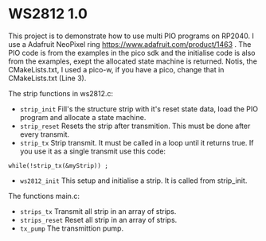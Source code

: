 # WS2812 1.0

This project is to demonstrate how to use multi PIO programs on RP2040. I use a Adafruit NeoPixel ring https://www.adafruit.com/product/1463 .
The PIO code is from the examples in the pico sdk and the initialise code is also from the examples, exept the allocated state machine is returned.
Notis, the CMakeLists.txt, I used a pico-w, if you have a pico, change that in CMakeLists.txt (Line 3).

The strip functions in ws2812.c:

* `strip_init` Fill's the structure strip with it's reset state data, load the PIO program and allocate a state machine.
* `strip_reset` Resets the strip after transmition. This must be done after every transmit.
* `strip_tx` Strip transmit. It must be called in a loop until it returns true. If you use it as a single transmit use this code:

```
while(!strip_tx(&myStrip)) ;
```

* `ws2812_init` This setup and initialise a strip. It is called from strip_init.

The functions main.c:

* `strips_tx` Transmit all strip in an array of strips.
* `strips_reset` Reset all strip in an array of strips.
* `tx_pump` The transmittion pump. 


